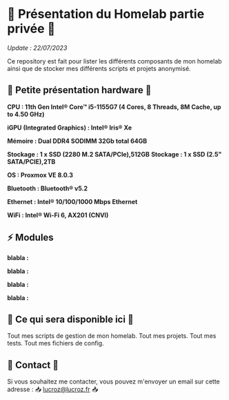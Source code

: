 # 👋 Présentation du Homelab partie privée 👋

*Update : 22/07/2023*

Ce repository est fait pour lister les différents composants de mon homelab ainsi que de stocker mes différents scripts et projets anonymisé.

## :wrench: Petite présentation hardware :wrench:

**CPU :   11th Gen Intel® Core™ i5-1155G7 (4 Cores, 8 Threads, 8M Cache, up to 4.50 GHz)**

**iGPU (Integrated Graphics) :    Intel® Iris® Xe**

**Mémoire : Dual DDR4 SODIMM 32Gb total 64GB**

**Stockage :  1 x SSD (2280 M.2 SATA/PCIe),512GB**
**Stockage :  1 x SSD (2.5" SATA/PCIE),2TB**


**OS : Proxmox VE 8.0.3**

**Bluetooth : Bluetooth® v5.2**

**Ethernet :   Intel® 10/100/1000 Mbps Ethernet**

**WiFi :  Intel® Wi-Fi 6, AX201 (CNVI)**


## ⚡️ Modules

**blabla :** 

**blabla :** 

**blabla :** 

**blabla :** 

## 🔎 Ce qui sera disponible ici 🔎

Tout mes scripts de gestion de mon homelab.
Tout mes projets.
Tout mes tests.
Tout mes fichiers de config.

## 📇 Contact 📇

Si vous souhaitez me contacter, vous pouvez m'envoyer un email sur cette adresse : 📥 lucroz@lucroz.fr 📥
